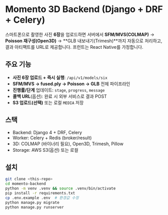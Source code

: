# Momento 3D Backend (Django + DRF + Celery)

스마트폰으로 촬영한 사진 **6장**을 업로드하면 서버에서 **SFM/MVS(COLMAP)** → **Poisson 재구성(Open3D)** → **GLB 내보내기(Trimesh)**까지 자동으로 처리하고, 결과 아티팩트를 URL로 제공합니다. 프런트는 React Native를 가정합니다.

## 주요 기능
- **사진 6장 업로드 + 즉시 실행**: `/api/v1/models/six`
- **SFM/MVS → fused.ply → Poisson → GLB** 전체 파이프라인
- **진행률/단계** 업데이트: `stage`, `progress`, `message`
- **콜백 URL**(옵션): 완료 시 외부 서비스로 결과 POST
- **S3 업로드(선택)** 또는 로컬 `MEDIA` 저장

## 스택
- Backend: Django 4 + DRF, Celery
- Worker: Celery + Redis (broker/result)
- 3D: COLMAP (바이너리 필요), Open3D, Trimesh, Pillow
- Storage: AWS S3(옵션) 또는 로컬

## 설치
```bash
git clone <this-repo>
cd momento-backend
python -m venv .venv && source .venv/bin/activate
pip install -r requirements.txt
cp .env.example .env  # 환경값 수정
python manage.py migrate
python manage.py runserver
